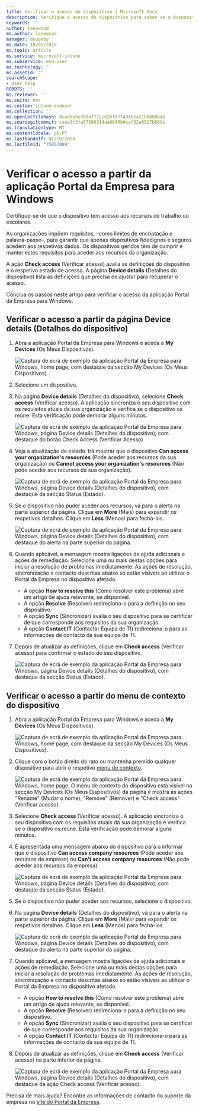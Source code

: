 ```yaml
---
title: Verificar o acesso do dispositivo | Microsoft Docs
description: Verifique o acesso do dispositivo para saber se o dispositivo cumpre os requisitos e é capaz de aceder aos recursos do trabalho ou da escola.
keywords: ''
author: lenewsad
ms.author: lanewsad
manager: dougeby
ms.date: 10/05/2018
ms.topic: article
ms.service: microsoft-intune
ms.subservice: end-user
ms.technology: ''
ms.assetid: ''
searchScope:
- User help
ROBOTS: ''
ms.reviewer: ''
ms.suite: ems
ms.custom: intune-enduser
ms.collection: ''
ms.openlocfilehash: 0cae5a5e398af77cc626f87f43fb5a21b0489b4e
ms.sourcegitcommit: caee3c3fa77586314aa8040b0caf32a0527b669e
ms.translationtype: MT
ms.contentlocale: pt-PT
ms.lasthandoff: 01/10/2020
ms.locfileid: "75857009"
---
```

# <a name="check-access-from-company-portal-app-for-windows"></a>Verificar o acesso a partir da aplicação Portal da Empresa para Windows

Certifique-se de que o dispositivo tem acesso aos recursos de trabalho ou escolares. 

As organizações impõem requisitos, &ndash;como limites de encriptação e palavra-passe&ndash;, para garantir que apenas dispositivos fidedignos e seguros acedem aos respetivos dados. Os dispositivos geridos têm de cumprir e manter estes requisitos para aceder aos recursos da organização.

A ação **Check access** (Verificar acesso) avalia as definições do dispositivo e o respetivo estado de acesso. A página **Device details** (Detalhes do dispositivo) lista as definições que precisa de ajustar para recuperar o acesso. 

Conclua os passos neste artigo para verificar o acesso da aplicação Portal da Empresa para Windows.  

## <a name="check-access-from-device-details-page"></a>Verificar o acesso a partir da página Device details (Detalhes do dispositivo)  
1. Abra a aplicação Portal da Empresa para Windows e aceda a **My Devices** (Os Meus Dispositivos).  

    ![Captura de ecrã de exemplo da aplicação Portal da Empresa para Windows, home page, com destaque da secção My Devices (Os Meus Dispositivos).](./media/1809_CheckAccess_Context_Select_Device.png)  
2. Selecione um dispositivo.  
3. Na página **Device details** (Detalhes do dispositivo), selecione **Check access** (Verificar acesso). A aplicação sincroniza o seu dispositivo com os requisitos atuais da sua organização e verifica se o dispositivo os reúne. Esta verificação pode demorar alguns minutos.  

    ![Captura de ecrã de exemplo da aplicação Portal da Empresa para Windows, página Device details (Detalhes do dispositivo), com destaque do botão Check Access (Verificar Acesso).](./media/1809_CheckAccess_Checking_Status.png) 

4. Veja a atualização de estado. Irá mostrar que o dispositivo **Can access your organization's resources** (Pode aceder aos recursos da sua organização) ou **Cannot access your organization's resources** (Não pode aceder aos recursos da sua organização).  

   ![Captura de ecrã de exemplo da aplicação Portal da Empresa para Windows, página Device details (Detalhes do dispositivo), com destaque da secção Status (Estado).](./media/1809_CheckAccess_Device_details_status1.png)  
   
5. Se o dispositivo não puder aceder aos recursos, vá para o alerta na parte superior da página. Clique em **More** (Mais) para expandir os respetivos detalhes. Clique em **Less** (Menos) para fechá-los.  

    ![Captura de ecrã de exemplo da aplicação Portal da Empresa para Windows, página Device details (Detalhes do dispositivo), com destaque do alerta na parte superior da página.](./media/1809_CheckAccess_Device_details_alert1.png)  

6. Quando aplicável, a mensagem mostra ligações de ajuda adicionais e ações de remediação. Selecione uma ou mais destas opções para iniciar a resolução de problemas imediatamente. As ações de resolução, sincronização e contacto descritas abaixo só estão visíveis ao utilizar o Portal da Empresa no dispositivo afetado.  

     * A opção **How to resolve this** (Como resolver este problema) abre um artigo de ajuda relevante, se disponível.  
     * A opção **Resolve** (Resolver) redireciona-o para a definição no seu dispositivo.  
     * A opção **Sync** (Sincronizar) avalia o seu dispositivo para se certificar de que corresponde aos requisitos da sua organização.  
     * A opção **Contact IT** (Contactar Equipa de TI) redireciona-o para as informações de contacto da sua equipa de TI.   
 
6. Depois de atualizar as definições, clique em **Check access** (Verificar acesso) para confirmar o estado do seu dispositivo.  

    ![Captura de ecrã de exemplo da aplicação Portal da Empresa para Windows, página Device details (Detalhes do dispositivo), com destaque da secção Status (Estado).](./media/1809_CheckAccess_Device_details_status1.png)  

## <a name="check-access-from-device-context-menu"></a>Verificar o acesso a partir do menu de contexto do dispositivo  
1. Abra a aplicação Portal da Empresa para Windows e aceda a **My Devices** (Os Meus Dispositivos).  

    ![Captura de ecrã de exemplo da aplicação Portal da Empresa para Windows, home page, com destaque da secção My Devices (Os Meus Dispositivos).](./media/1809_CheckAccess_Context_Select_Device.png)  

2. Clique com o botão direito do rato ou mantenha premido qualquer dispositivo para abrir o respetivo [menu de contexto](https://docs.microsoft.com//windows/uwp/design/controls-and-patterns/menus).  

    ![Captura de ecrã de exemplo da aplicação Portal da Empresa para Windows, home page. O menu de contexto do dispositivo está visível na secção **My Devices** (Os Meus Dispositivos) da página e mostra as ações "Rename" (Mudar o nome), "Remove" (Remover) e "Check access" (Verificar acesso).](./media/1809_DeviceContextMenu_Windows_CP.png)  
3. Selecione **Check access** (Verificar acesso). A aplicação sincroniza o seu dispositivo com os requisitos atuais da sua organização e verifica se o dispositivo os reúne. Esta verificação pode demorar alguns minutos.  
 
4. É apresentada uma mensagem abaixo do dispositivo para o informar que o dispositivo **Can access company resources** (Pode aceder aos recursos da empresa) ou **Can't access company resources** (Não pode aceder aos recursos da empresa). 

    ![Captura de ecrã de exemplo da aplicação Portal da Empresa para Windows, página Device details (Detalhes do dispositivo), com destaque da secção Status (Estado).](./media/1809_CheckAccess_Context_Menu_Alert2.png) 

5. Se o dispositivo não puder aceder aos recursos, selecione o dispositivo.  
6. Na página **Device details** (Detalhes do dispositivo), vá para o alerta na parte superior da página. Clique em **More** (Mais) para expandir os respetivos detalhes. Clique em **Less** (Menos) para fechá-los.  

    ![Captura de ecrã de exemplo da aplicação Portal da Empresa para Windows, página Device details (Detalhes do dispositivo), com destaque do alerta na parte superior da página.](./media/1809_CheckAccess_Device_details_alert1.png)  

6. Quando aplicável, a mensagem mostra ligações de ajuda adicionais e ações de remediação. Selecione uma ou mais destas opções para iniciar a resolução de problemas imediatamente. As ações de resolução, sincronização e contacto descritas abaixo só estão visíveis ao utilizar o Portal da Empresa no dispositivo afetado.  

     * A opção **How to resolve this** (Como resolver este problema) abre um artigo de ajuda relevante, se disponível.  
     * A opção **Resolve** (Resolver) redireciona-o para a definição no seu dispositivo.  
     * A opção **Sync** (Sincronizar) avalia o seu dispositivo para se certificar de que corresponde aos requisitos da sua organização.  
     * A opção **Contact IT** (Contactar Equipa de TI) redireciona-o para as informações de contacto da sua equipa de TI.    

7. Depois de atualizar as definições, clique em **Check access** (Verificar acesso) na parte inferior da página.  

    ![Captura de ecrã de exemplo da aplicação Portal da Empresa para Windows, página Device details (Detalhes do dispositivo), com destaque da ação Check access (Verificar acesso).](./media/1809_CheckAccess_Device_details_button.png) 


Precisa de mais ajuda? Encontre as informações de contacto do suporte da empresa no [site do Portal da Empresa](https://go.microsoft.com/fwlink/?linkid=2010980).
